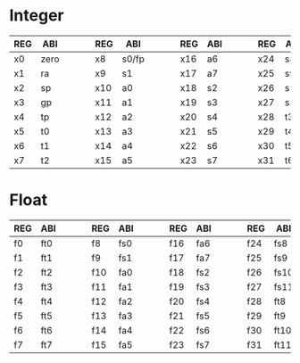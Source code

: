 # Integer
|REG|ABI  | | | |REG|ABI  | | | |REG|ABI  | | | |REG|ABI  |
|---|-----|-|-|-|---|-----|-|-|-|---|-----|-|-|-|---|-----|
|x0 |zero | | | |x8 |s0/fp| | | |x16|a6   | | | |x24|s8   |
|x1 |ra   | | | |x9 |s1   | | | |x17|a7   | | | |x25|s9   |
|x2 |sp   | | | |x10|a0   | | | |x18|s2   | | | |x26|s10  |
|x3 |gp   | | | |x11|a1   | | | |x19|s3   | | | |x27|s11  |
|x4 |tp   | | | |x12|a2   | | | |x20|s4   | | | |x28|t3   |
|x5 |t0   | | | |x13|a3   | | | |x21|s5   | | | |x29|t4   |
|x6 |t1   | | | |x14|a4   | | | |x22|s6   | | | |x30|t5   |
|x7 |t2   | | | |x15|a5   | | | |x23|s7   | | | |x31|t6   |

# Float
|REG|ABI  | | | |REG|ABI  | | | |REG|ABI  | | | |REG|ABI  |
|---|-----|-|-|-|---|-----|-|-|-|---|-----|-|-|-|---|-----|
|f0 |ft0  | | | |f8 |fs0  | | | |f16|fa6  | | | |f24|fs8  |
|f1 |ft1  | | | |f9 |fs1  | | | |f17|fa7  | | | |f25|fs9  |
|f2 |ft2  | | | |f10|fa0  | | | |f18|fs2  | | | |f26|fs10 |
|f3 |ft3  | | | |f11|fa1  | | | |f19|fs3  | | | |f27|fs11 |
|f4 |ft4  | | | |f12|fa2  | | | |f20|fs4  | | | |f28|ft8  |
|f5 |ft5  | | | |f13|fa3  | | | |f21|fs5  | | | |f29|ft9  |
|f6 |ft6  | | | |f14|fa4  | | | |f22|fs6  | | | |f30|ft10 |
|f7 |ft7  | | | |f15|fa5  | | | |f23|fs7  | | | |f31|ft11 |
